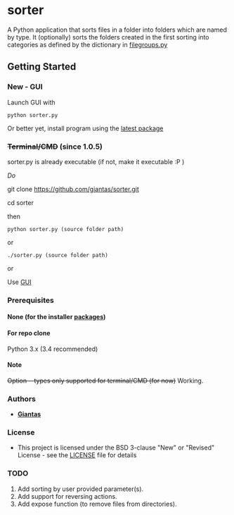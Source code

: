 # sorter

A Python application that sorts files in a folder into folders which are named by type. It (optionally) sorts the folders created in the first sorting into categories as defined by the dictionary in [filegroups.py](https://github.com/giantas/sorter/blob/master/filegroups.py)

## Getting Started

### New - GUI

Launch GUI with 

```
python sorter.py
```

Or better yet, install program using the [latest package](https://github.com/giantas/sorter/releases/latest)

### ~~Terminal/CMD~~ (since 1.0.5)

sorter.py is already executable (if not, make it executable :P )

*Do*

git clone https://github.com/giantas/sorter.git

cd sorter

then 

```
python sorter.py (source folder path)
```

or

```
./sorter.py (source folder path)
```

or 

Use [GUI](https://github.com/giantas/sorter/releases/latest)


### Prerequisites 
#### None (for the installer [packages](https://github.com/giantas/sorter/releases/latest))

#### For repo clone
Python 3.x (3.4 recommended)


#### Note

~~Option --types only supported for terminal/CMD (for now)~~ Working.

### Authors

* **[Giantas](https://github.com/giantas)** 


### License

* This project is licensed under the BSD 3-clause "New" or "Revised" License - see the [LICENSE](LICENSE) file for details


### TODO

1. Add sorting by user provided parameter(s).
2. Add support for reversing actions.
3. Add expose function (to remove files from directories).
